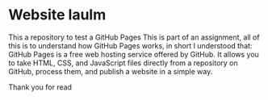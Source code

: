 # Website laulm
This a repository to test a GitHub Pages
This is part of an assignment, all of this is to understand how GitHub Pages works, in short I understood that: GitHub Pages is a free web hosting service offered by GitHub. It allows you to take HTML, CSS, and JavaScript files directly from a repository on GitHub, process them, and publish a website in a simple way.

Thank you for read
